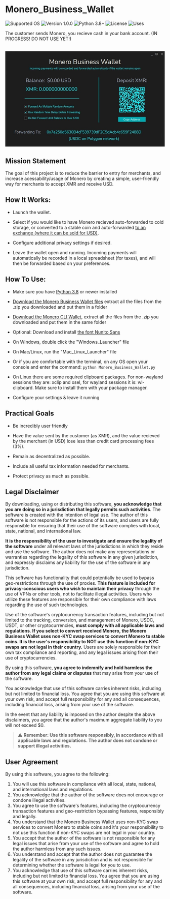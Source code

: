# Monero_Business_Wallet
![Supported OS](https://img.shields.io/badge/Supported%20OS-Windows%20/%20Mac%20/%20Linux-blueviolet.svg)
![Version 1.0.0](https://img.shields.io/badge/Version-1.0.0-blue.svg)
![Python 3.8+](https://img.shields.io/badge/Python-3.8+-brightgreen.svg)
![License](https://img.shields.io/badge/License-MIT-yellow.svg)
![Uses](https://img.shields.io/badge/Uses-Monero%20RPC-orange.svg)

The customer sends Monero, you recieve cash in your bank account. (IN PROGRESS! DO NOT USE YET!)

<p align="center">
  <br><img src="Example.jpg" alt="Monero Business Wallet"><br>
</p>

## Mission Statement
The goal of this project is to reduce the barrier to entry for merchants, and increase acessability/usage of Monero by creating a simple, user-friendly way for merchants to accept XMR and receive USD. 

## How It Works: 
* Launch the wallet.
  
* Select if you would like to have Monero recieved auto-forwarded to cold storage, or converted to a stable coin and auto-forwarded [to an exchange (where it can be sold for USD)](https://www.coinbase.com/join/whitte_s6).

* Configure additional privacy settings if desired.

* Leave the wallet open and running. Incoming payments will automatically be recorded in a local spreadsheet (for taxes), and will then be forwarded based on your preferences.

## How To Use:
* Make sure you have [Python 3.8](https://www.python.org/downloads/) or newer installed

* [Download the Monero Business Wallet files](https://github.com/lukeprofits/Monero_Business_Wallet/archive/refs/heads/main.zip) extract all the files from the .zip you downloaded and put them in a folder

* [Download the Monero CLI Wallet](https://www.getmonero.org/downloads/#cli), extract all the files from the .zip you downloaded and put them in the same folder
  
* Optional: Download and install [the font Nunito Sans](https://fonts.google.com/specimen/Nunito+Sans)

* On Windows, double click the "Windows_Launcher" file

* On Mac/Linux, run the "Mac_Linux_Launcher" file 

* Or if you are comfortable with the terminal, on any OS open your console and enter the command: `python Monero_Business_Wallet.py`

* On Linux there are some required clipboard packages. For non-wayland sessions they are: xclip and xsel, for wayland sessions it is: wl-clipboard. Make sure to install them with your package manager.

* Configure your settings & leave it running

## Practical Goals

* Be incredibly user friendly

* Have the value sent by the customer (as XMR), and the value recieved by the merchant (in USD) lose less than credit card processing fees (3%).

* Remain as decentralized as possible.
  
* Include all useful tax information needed for merchants.

* Protect privacy as much as possible.


## Legal Disclaimer

By downloading, using or distributing this software, **you acknowledge that you are doing so in a jurisdiction that legally permits such activities**. The software is created with the intention of legal use. The author of this software is not responsible for the actions of its users, and users are fully responsible for ensuring that their use of the software complies with local, state, national, and international law.

**It is the responsibility of the user to investigate and ensure the legality of the software** under all relevant laws of the jurisdictions in which they reside and use the software. The author does not make any representations or warranties regarding the legality of this software in any given jurisdiction, and expressly disclaims any liability for the use of the software in any jurisdiction.

This software has functionality that could potentially be used to bypass geo-restrictions through the use of proxies. **This feature is included for privacy-conscious users who wish to maintain their privacy** through the use of VPNs or other tools, not to facilitate illegal activities. Users who utilize these features are responsible for their own compliance with laws regarding the use of such technologies.

Use of the software's cryptocurrency transaction features, including but not limited to the tracking, conversion, and management of Monero, USDC, USDT, or other cryptocurrencies, **must comply with all applicable laws and regulations**. **If you select to convert received Monero, the Monero Business Wallet uses non-KYC swap services to convert Monero to stable coins. It is the user's responsibility to NOT use this function if non-KYC swaps are not legal in their country.** Users are solely responsible for their own tax compliance and reporting, and any legal issues arising from their use of cryptocurrencies.

By using this software, **you agree to indemnify and hold harmless the author from any legal claims or disputes** that may arise from your use of the software.

You acknowledge that use of this software carries inherent risks, including but not limited to financial loss. You agree that you are using this software at your own risk, and accept full responsibility for any and all consequences, including financial loss, arising from your use of the software.

In the event that any liability is imposed on the author despite the above disclaimers, you agree that the author's maximum aggregate liability to you will not exceed $0.

> :warning: **Remember: Use this software responsibly, in accordance with all applicable laws and regulations. The author does not condone or support illegal activities.**

## User Agreement

By using this software, you agree to the following:

1. You will use this software in compliance with all local, state, national, and international laws and regulations.
2. You acknowledge that the author of the software does not encourage or condone illegal activities.
3. You agree to use the software's features, including the cryptocurrency transaction features and geo-restriction bypassing features, responsibly and legally.
4. You understand that the Monero Business Wallet uses non-KYC swap services to convert Monero to stable coins and it's your responsibility to not use this function if non-KYC swaps are not legal in your country.
5. You accept that the author of the software is not responsible for any legal issues that arise from your use of the software and agree to hold the author harmless from any such issues.
6. You understand and accept that the author does not guarantee the legality of the software in any jurisdiction and is not responsible for determining whether the software is legal for you to use.
7. You acknowledge that use of this software carries inherent risks, including but not limited to financial loss. You agree that you are using this software at your own risk, and accept full responsibility for any and all consequences, including financial loss, arising from your use of the software.
